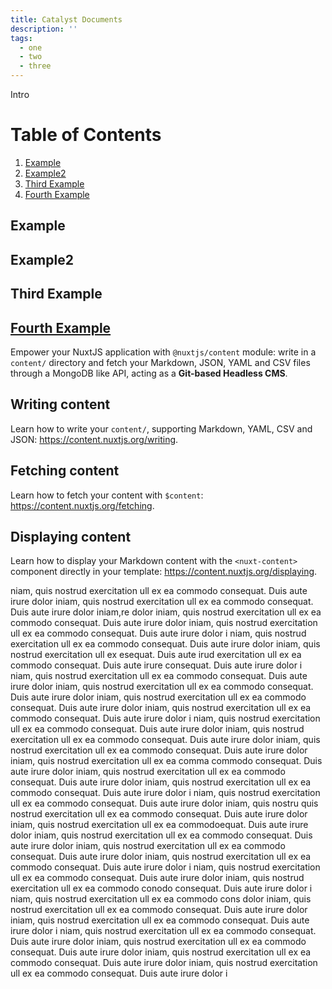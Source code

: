 ```yaml
---
title: Catalyst Documents
description: ''
tags:
  - one
  - two
  - three
---
```


Intro

# Table of Contents

1. [Example](#example)
2. [Example2](#example2)
3. [Third Example](#third-example)
4. [Fourth Example](#fourth-examplehttpwwwfourthexamplecom)

## Example

## Example2

## Third Example

## [Fourth Example](http://www.fourthexample.com)

Empower your NuxtJS application with `@nuxtjs/content` module: write in a `content/` directory and fetch your Markdown, JSON, YAML and CSV files through a MongoDB like API, acting as a **Git-based Headless CMS**.

## Writing content

Learn how to write your `content/`, supporting Markdown, YAML, CSV and JSON: https://content.nuxtjs.org/writing.

## Fetching content

Learn how to fetch your content with `$content`: https://content.nuxtjs.org/fetching.

## Displaying content

Learn how to display your Markdown content with the `<nuxt-content>` component directly in your template: https://content.nuxtjs.org/displaying.

niam, quis nostrud exercitation ull ex ea commodo consequat. Duis aute irure dolor iniam, quis nostrud exercitation ull ex ea commodo consequat. Duis aute irure dolor iniam,re dolor iniam, quis nostrud exercitation ull ex ea commodo consequat. Duis aute irure dolor iniam, quis nostrud exercitation ull ex ea commodo consequat. Duis aute irure dolor i niam, quis nostrud exercitation ull ex ea commodo consequat. Duis aute irure dolor iniam, quis nostrud exercitation ull ex esequat. Duis aute irud exercitation ull ex ea commodo consequat. Duis aute irure consequat. Duis aute irure dolor i niam, quis nostrud exercitation ull ex ea commodo consequat. Duis aute irure dolor iniam, quis nostrud exercitation ull ex ea commodo consequat. Duis aute irure dolor iniam, quis nostrud exercitation ull ex ea commodo consequat. Duis aute irure dolor iniam, quis nostrud exercitation ull ex ea commodo consequat. Duis aute irure dolor i niam, quis nostrud exercitation ull ex ea commodo consequat. Duis aute irure dolor iniam, quis nostrud exercitation ull ex ea commodo consequat. Duis aute irure dolor iniam, quis nostrud exercitation ull ex ea commodo consequat. Duis aute irure dolor iniam, quis nostrud exercitation ull ex ea comma commodo consequat. Duis aute irure dolor iniam, quis nostrud exercitation ull ex ea commodo consequat. Duis aute irure dolor iniam, quis nostrud exercitation ull ex ea commodo consequat. Duis aute irure dolor i niam, quis nostrud exercitation ull ex ea commodo consequat. Duis aute irure dolor iniam, quis nostru quis nostrud exercitation ull ex ea commodo consequat. Duis aute irure dolor iniam, quis nostrud exercitation ull ex ea commodoequat. Duis aute irure dolor iniam, quis nostrud exercitation ull ex ea commodo consequat. Duis aute irure dolor iniam, quis nostrud exercitation ull ex ea commodo consequat. Duis aute irure dolor iniam, quis nostrud exercitation ull ex ea commodo consequat. Duis aute irure dolor i niam, quis nostrud exercitation ull ex ea commodo consequat. Duis aute irure dolor iniam, quis nostrud exercitation ull ex ea commodo conodo consequat. Duis aute irure dolor i niam, quis nostrud exercitation ull ex ea commodo cons dolor iniam, quis nostrud exercitation ull ex ea commodo consequat. Duis aute irure dolor iniam, quis nostrud exercitation ull ex ea commodo consequat. Duis aute irure dolor i niam, quis nostrud exercitation ull ex ea commodo consequat. Duis aute irure dolor iniam, quis nostrud exercitation ull ex ea commodo consequat. Duis aute irure dolor iniam, quis nostrud exercitation ull ex ea commodo consequat. Duis aute irure dolor iniam, quis nostrud exercitation ull ex ea commodo consequat. Duis aute irure dolor i
